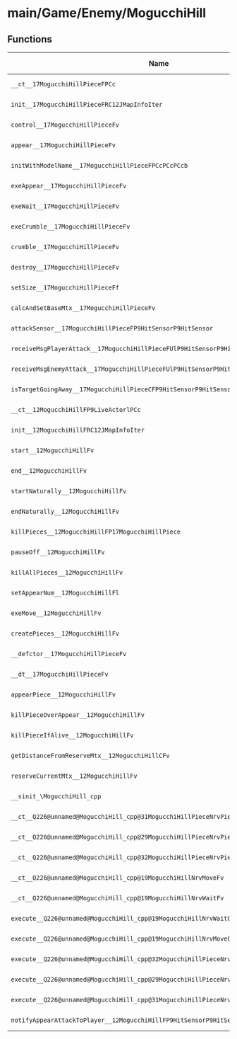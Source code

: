 # main/Game/Enemy/MogucchiHill

## Functions

| Name | Address | Match % |
|------|---------|---------|
| `__ct__17MogucchiHillPieceFPCc` | `0x80127C74` | :x: (0.0%) |
| `init__17MogucchiHillPieceFRC12JMapInfoIter` | `0x80127CD4` | :x: (0.0%) |
| `control__17MogucchiHillPieceFv` | `0x80127DB8` | :x: (0.0%) |
| `appear__17MogucchiHillPieceFv` | `0x80127E64` | :x: (0.0%) |
| `initWithModelName__17MogucchiHillPieceFPCcPCcPCcb` | `0x80127EB4` | :x: (0.0%) |
| `exeAppear__17MogucchiHillPieceFv` | `0x80127EC8` | :x: (0.0%) |
| `exeWait__17MogucchiHillPieceFv` | `0x80127F50` | :x: (0.0%) |
| `exeCrumble__17MogucchiHillPieceFv` | `0x80127FA8` | :x: (0.0%) |
| `crumble__17MogucchiHillPieceFv` | `0x80128028` | :x: (0.0%) |
| `destroy__17MogucchiHillPieceFv` | `0x801280AC` | :x: (0.0%) |
| `setSize__17MogucchiHillPieceFf` | `0x80128104` | :x: (0.0%) |
| `calcAndSetBaseMtx__17MogucchiHillPieceFv` | `0x80128164` | :x: (0.0%) |
| `attackSensor__17MogucchiHillPieceFP9HitSensorP9HitSensor` | `0x8012816C` | :x: (0.0%) |
| `receiveMsgPlayerAttack__17MogucchiHillPieceFUlP9HitSensorP9HitSensor` | `0x801282CC` | :x: (0.0%) |
| `receiveMsgEnemyAttack__17MogucchiHillPieceFUlP9HitSensorP9HitSensor` | `0x801284F4` | :x: (0.0%) |
| `isTargetGoingAway__17MogucchiHillPieceCFP9HitSensorP9HitSensor` | `0x801285D8` | :x: (0.0%) |
| `__ct__12MogucchiHillFP9LiveActorlPCc` | `0x80128638` | :x: (0.0%) |
| `init__12MogucchiHillFRC12JMapInfoIter` | `0x80128704` | :x: (0.0%) |
| `start__12MogucchiHillFv` | `0x80128758` | :x: (0.0%) |
| `end__12MogucchiHillFv` | `0x801287BC` | :x: (0.0%) |
| `startNaturally__12MogucchiHillFv` | `0x801287C4` | :x: (0.0%) |
| `endNaturally__12MogucchiHillFv` | `0x801287D0` | :x: (0.0%) |
| `killPieces__12MogucchiHillFP17MogucchiHillPiece` | `0x801287DC` | :x: (0.0%) |
| `pauseOff__12MogucchiHillFv` | `0x8012886C` | :x: (0.0%) |
| `killAllPieces__12MogucchiHillFv` | `0x801288CC` | :x: (0.0%) |
| `setAppearNum__12MogucchiHillFl` | `0x80128934` | :x: (0.0%) |
| `exeMove__12MogucchiHillFv` | `0x8012893C` | :x: (0.0%) |
| `createPieces__12MogucchiHillFv` | `0x801289C4` | :x: (0.0%) |
| `__defctor__17MogucchiHillPieceFv` | `0x80128B14` | :x: (0.0%) |
| `__dt__17MogucchiHillPieceFv` | `0x80128B20` | :x: (0.0%) |
| `appearPiece__12MogucchiHillFv` | `0x80128B7C` | :x: (0.0%) |
| `killPieceOverAppear__12MogucchiHillFv` | `0x80128CF4` | :x: (0.0%) |
| `killPieceIfAlive__12MogucchiHillFv` | `0x80128D24` | :x: (0.0%) |
| `getDistanceFromReserveMtx__12MogucchiHillCFv` | `0x80128D84` | :x: (0.0%) |
| `reserveCurrentMtx__12MogucchiHillFv` | `0x80128DC8` | :x: (0.0%) |
| `__sinit_\MogucchiHill_cpp` | `0x80128E18` | :x: (0.0%) |
| `__ct__Q226@unnamed@MogucchiHill_cpp@31MogucchiHillPieceNrvPieceAppearFv` | `0x80128E5C` | :x: (0.0%) |
| `__ct__Q226@unnamed@MogucchiHill_cpp@29MogucchiHillPieceNrvPieceWaitFv` | `0x80128E6C` | :x: (0.0%) |
| `__ct__Q226@unnamed@MogucchiHill_cpp@32MogucchiHillPieceNrvPieceCrumbleFv` | `0x80128E7C` | :x: (0.0%) |
| `__ct__Q226@unnamed@MogucchiHill_cpp@19MogucchiHillNrvMoveFv` | `0x80128E8C` | :x: (0.0%) |
| `__ct__Q226@unnamed@MogucchiHill_cpp@19MogucchiHillNrvWaitFv` | `0x80128E9C` | :x: (0.0%) |
| `execute__Q226@unnamed@MogucchiHill_cpp@19MogucchiHillNrvWaitCFP5Spine` | `0x80128EAC` | :x: (0.0%) |
| `execute__Q226@unnamed@MogucchiHill_cpp@19MogucchiHillNrvMoveCFP5Spine` | `0x80128EBC` | :x: (0.0%) |
| `execute__Q226@unnamed@MogucchiHill_cpp@32MogucchiHillPieceNrvPieceCrumbleCFP5Spine` | `0x80128EC4` | :x: (0.0%) |
| `execute__Q226@unnamed@MogucchiHill_cpp@29MogucchiHillPieceNrvPieceWaitCFP5Spine` | `0x80128ECC` | :x: (0.0%) |
| `execute__Q226@unnamed@MogucchiHill_cpp@31MogucchiHillPieceNrvPieceAppearCFP5Spine` | `0x80128ED4` | :x: (0.0%) |
| `notifyAppearAttackToPlayer__12MogucchiHillFP9HitSensorP9HitSensor` | `0x80128EDC` | :x: (0.0%) |
